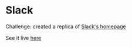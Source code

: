 # Slack

Challenge: created a replica of [Slack's homepage](https://web.archive.org/web/20180503073250/https://slack.com)

See it live [here](https://voirs.github.io/slack-replica/)
